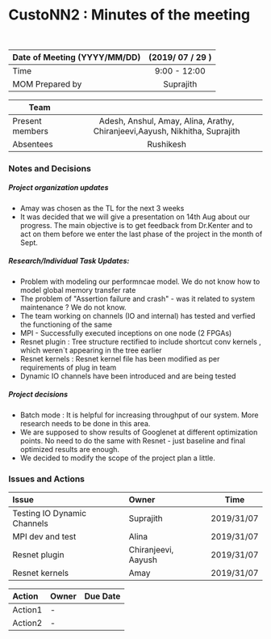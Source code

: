 # CustoNN2 : Minutes of the meeting
<br/>

| Date of Meeting (YYYY/MM/DD)  | (2019/ 07 / 29 )  |  
|:--- | :---: |  
| Time  |  9:00 - 12:00 |  
| MOM Prepared by  | Suprajith  |  

| Team | |
| --- | :---: |
| Present members | Adesh, Anshul, Amay, Alina, Arathy, Chiranjeevi,Aayush, Nikhitha, Suprajith| 
| Absentees | Rushikesh|

### Notes and Decisions 
##### Project organization updates
- Amay was chosen as the TL for the next 3 weeks
- It was decided that we will give a presentation on 14th Aug about our progress. The main objective is to get feedback from Dr.Kenter and to act on them before we enter the last phase of the project in the month of Sept.

##### Research/Individual Task Updates:  
-  Problem with modeling our performncae model. We do not know how to model global memory transfer rate
-  The problem of "Assertion failure and crash" - was it related to system maintenance ? We do not know.
-  The team working on channels (IO and internal) has tested and verfied the functioning of the same
-  MPI - Successfully executed inceptions on one node (2 FPGAs)
-  Resnet plugin : Tree structure rectified to include shortcut conv kernels , which weren`t appearing in the tree earlier
-  Resnet kernels : Resnet kernel file has been modified as per requirements of plug in team
-  Dynamic IO channels have been introduced and are being tested


##### Project decisions
 -  Batch mode : It  is helpful for increasing throughput of our system. More research needs to be done in this area.
 -  We are supposed to show results of Googlenet at different optimization points. No need to do the same with Resnet - just baseline and final optimized results are enough.
 -  We decided to modify the scope of the project plan a little. 

### Issues and Actions
| Issue | Owner | Time |
|:--- | :--- | :---: |
| Testing IO Dynamic Channels| Suprajith  | 2019/31/07
| MPI dev and test  | Alina | 2019/31/07
| Resnet plugin  | Chiranjeevi, Aayush | 2019/31/07
| Resnet kernels  | Amay | 2019/31/07


|Action| Owner|Due Date|
|:--- | :--- | :---: |
| Action1 | - |
| Action2 | - |
